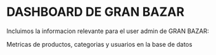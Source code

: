 # DASHBOARD DE GRAN BAZAR

Incluimos la informacion relevante para el user admin de GRAN BAZAR:

Metricas de productos, categorias y usuarios en la base de datos